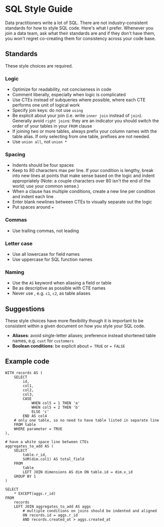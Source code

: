 # SQL Style Guide

Data practitioners write a lot of SQL. There are not industry-consistent standards for how to style SQL code. Here's what I prefer. Whenever you join a data team, ask what their standards are and if they don't have them, you won't regret co-creating them for consistency across your code base.

## Standards

These style choices are required.

### Logic

- Optimize for readability, not conciseness in code
- Comment liberally, especially when logic is complicated
- Use CTEs instead of subqueries where possible, where each CTE performs one unit of logical work
- Specify join keys: do not use `using`
- Be explicit about your join (i.e. write `inner join` instead of `join`). Generally avoid `right join`s: they are an indicator you should switch the order of your tables in your `FROM` clause
- If joining two or more tables, always prefix your column names with the table alias. If only selecting from one table, prefixes are not needed.
- Use `union all`, not `union *`

### Spacing

- Indents should be four spaces
- Keep to 80 characters max per line. If your condition is lengthy, break into new lines at points that make sense based on the logic and indent appropriately (Note: a couple characters over 80 isn't the end of the world; use your common sense.)
- When a clause has multiple conditions, create a new line per condition and indent each line
- Enter blank newlines between CTEs to visually separate out the logic
- Put spaces around `=`

### Commas

- Use trailing commas, not leading

### Letter case

- Use all lowercase for field names
- Use uppercase for SQL function names

### Naming

- Use the `AS` keyword when aliasing a field or table
- Be as descriptive as possible with CTE names
- Never use <letter><number>, e.g. `c1`, `c2`, as table aliases

## Suggestions

These style choices have more flexibility though it is important to be consistent within a given document on how you style your SQL code.

- **Aliases**: avoid single-letter aliases; preference instead shortened table names, e.g. `cust` for `customers`
- **Boolean conditions**: be explicit about `= TRUE` or `= FALSE`

## Example code

```
WITH records AS (
    SELECT
        id,
        col1,
        col2,
        col3,
        CASE
            WHEN col5 = 1 THEN 'a'
            WHEN col5 = 2 THEN 'b'
            ELSE 'c'
        END AS col4
    # only one table, so no need to have table listed in separate line
    FROM table
    WHERE parameter = TRUE
),

# have a white space line between CTEs
aggregates_to_add AS (
    SELECT
        table.r_id,
        SUM(dim.col1) AS total_field
    FROM
        table
        LEFT JOIN dimensions AS dim ON table.id = dim.x_id
    GROUP BY 1
)

SELECT
    * EXCEPT(aggs.r_id)
FROM
    records
    LEFT JOIN aggregates_to_add AS aggs
        # multiple conditions on joins should be indented and aligned
        ON records.id = aggs.r_id
        AND records.created_at > aggs.created_at

```
